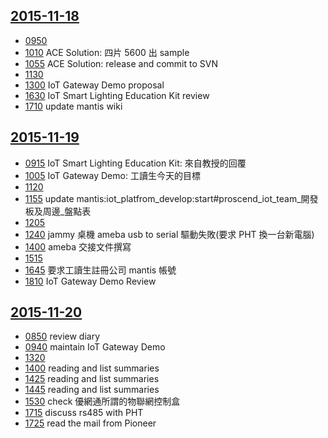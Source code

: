 [2015-11-18](/silenceuncrio/diary/wiki/20151118_jeffrey)
---
  * [0950](/silenceuncrio/diary/wiki/20151118_jeffrey#0950)
  * [1010](/silenceuncrio/diary/wiki/20151118_jeffrey#1010) ACE Solution: 四片 5600 出 sample
  * [1055](/silenceuncrio/diary/wiki/20151118_jeffrey#1055) ACE Solution: release and commit to SVN
  * [1130](/silenceuncrio/diary/wiki/20151118_jeffrey#1130)
  * [1300](/silenceuncrio/diary/wiki/20151118_jeffrey#1300) IoT Gateway Demo proposal
  * [1630](/silenceuncrio/diary/wiki/20151118_jeffrey#1630) IoT Smart Lighting Education Kit review
  * [1710](/silenceuncrio/diary/wiki/20151118_jeffrey#1710) update mantis wiki

[2015-11-19](/silenceuncrio/diary/wiki/20151119_jeffrey)
---
* [0915](/silenceuncrio/diary/wiki/20151119_jeffrey#0915) IoT Smart Lighting Education Kit: 來自教授的回覆
* [1005](/silenceuncrio/diary/wiki/20151119_jeffrey#1005) IoT Gateway Demo: 工讀生今天的目標
* [1120](/silenceuncrio/diary/wiki/20151119_jeffrey#1120)
* [1155](/silenceuncrio/diary/wiki/20151119_jeffrey#1155) update mantis:iot_platfrom_develop:start#proscend_iot_team_開發板及周邊_盤點表
* [1205](/silenceuncrio/diary/wiki/20151119_jeffrey#1205)
* [1240](/silenceuncrio/diary/wiki/20151119_jeffrey#1240) jammy 桌機 ameba usb to serial 驅動失敗(要求 PHT 換一台新電腦)
* [1400](/silenceuncrio/diary/wiki/20151119_jeffrey#1400) ameba 交接文件撰寫
* [1515](/silenceuncrio/diary/wiki/20151119_jeffrey#1515)
* [1645](/silenceuncrio/diary/wiki/20151119_jeffrey#1645) 要求工讀生註冊公司 mantis 帳號
* [1810](/silenceuncrio/diary/wiki/20151119_jeffrey#1810) IoT Gateway Demo Review


[2015-11-20](/silenceuncrio/diary/wiki/20151120_jeffrey)
---
* [0850](/silenceuncrio/diary/wiki/20151120_jeffrey#0850) review diary
* [0940](/silenceuncrio/diary/wiki/20151120_jeffrey#0940) maintain IoT Gateway Demo
* [1320](/silenceuncrio/diary/wiki/20151120_jeffrey#1320)
* [1400](/silenceuncrio/diary/wiki/20151120_jeffrey#1400) reading and list summaries
* [1425](/silenceuncrio/diary/wiki/20151120_jeffrey#1425) reading and list summaries
* [1445](/silenceuncrio/diary/wiki/20151120_jeffrey#1445) reading and list summaries
* [1530](/silenceuncrio/diary/wiki/20151120_jeffrey#1530) check 優網通所謂的物聯網控制盒
* [1715](/silenceuncrio/diary/wiki/20151120_jeffrey#1715) discuss rs485 with PHT
* [1725](/silenceuncrio/diary/wiki/20151120_jeffrey#1725) read the mail from Pioneer


